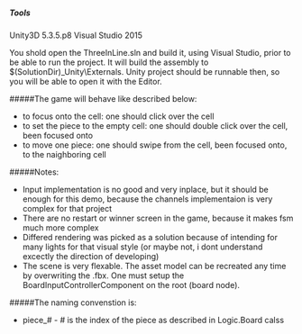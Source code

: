 ##### Tools
Unity3D 5.3.5.p8
Visual Studio 2015

You shold open the ThreeInLine.sln and build it, using Visual Studio, prior to be able to run the project. It will build the assembly to $(SolutionDir)_Unity\Externals. Unity project should be runnable then, so you will be able to open it with the Editor.

#####The game will behave like described below:
- to focus onto the cell: one should click over the cell
- to set the piece to the empty cell: one should double click over the cell, been focused onto
- to move one piece: one should swipe from the cell, been focused onto, to the naighboring cell

#####Notes:
- Input implementation is no good and very inplace, but it should be
enough for this demo, because the channels implementaion is very complex for that
project
- There are no restart or winner screen in the game, because it makes fsm
much more complex
- Differed rendering was picked as a solution because of intending for many lights
for that visual style (or maybe not, i dont understand excectly the
direction of developing)
- The scene is very flexable. The asset model can be recreated any time by overwriting the .fbx. One must setup the BoardInputControllerComponent on the root (board node). 

#####The naming convenstion is:
- piece_# - # is the index of the piece as described in Logic.Board calss